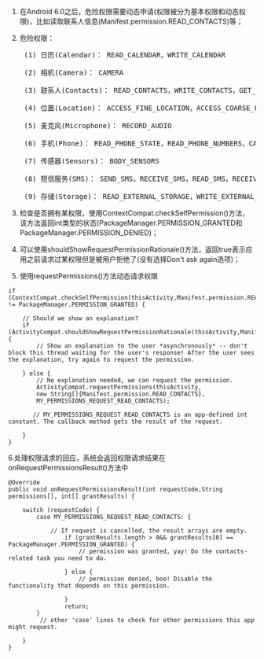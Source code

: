 1. 在Android 6.0之后，危险权限需要动态申请(权限被分为基本权限和动态权限)，比如读取联系人信息(Manifest.permission.READ_CONTACTS)等；

2. 危险权限：

   <pre>
    (1) 日历(Calendar)： READ_CALENDAR，WRITE_CALENDAR

    (2) 相机(Camera)： CAMERA

    (3) 联系人(Contacts)： READ_CONTACTS，WRITE_CONTACTS，GET_ACCOUNTS

    (4) 位置(Location)： ACCESS_FINE_LOCATION，ACCESS_COARSE_LOCATION

    (5) 麦克风(Microphone)： RECORD_AUDIO

    (6) 手机(Phone)： READ_PHONE_STATE，READ_PHONE_NUMBERS，CALL_PHONE，ANSWER_PHONE_CALLS (must request at runtime)，READ_CALL_LOG，WRITE_CALL_LOG，ADD_VOICEMAIL，USE_SIP，PROCESS_OUTGOING_CALLS

    (7) 传感器(Sensors)： BODY_SENSORS

    (8) 短信服务(SMS)： SEND_SMS，RECEIVE_SMS，READ_SMS，RECEIVE_WAP_PUSH，RECEIVE_MMS

    (9) 存储(Storage)： READ_EXTERNAL_STORAGE，WRITE_EXTERNAL_STORAGE
   </pre>

3. 检查是否拥有某权限，使用ContextCompat.checkSelfPermission()方法，该方法返回int类型的状态(PackageManager.PERMISSION_GRANTED和PackageManager.PERMISSION_DENIED)；

4. 可以使用shouldShowRequestPermissionRationale()方法，返回true表示应用之前请求过某权限但是被用户拒绝了(没有选择Don't ask again选项)；

5. 使用requestPermissions()方法动态请求权限

```
if (ContextCompat.checkSelfPermission(thisActivity,Manifest.permission.READ_CONTACTS) != PackageManager.PERMISSION_GRANTED) {

    // Should we show an explanation?
    if (ActivityCompat.shouldShowRequestPermissionRationale(thisActivity,Manifest.permission.READ_CONTACTS)) {
        // Show an explanation to the user *asynchronously* -- don't block this thread waiting for the user's response! After the user sees the explanation, try again to request the permission.

    } else {
        // No explanation needed, we can request the permission.
        ActivityCompat.requestPermissions(thisActivity,
        new String[]{Manifest.permission.READ_CONTACTS},
        MY_PERMISSIONS_REQUEST_READ_CONTACTS);

       // MY_PERMISSIONS_REQUEST_READ_CONTACTS is an app-defined int constant. The callback method gets the result of the request.

    }
}
```

6.处理权限请求的回应，系统会返回权限请求结果在onRequestPermissionsResult()方法中
```
@Override
public void onRequestPermissionsResult(int requestCode,String permissions[], int[] grantResults) {

    switch (requestCode) {
        case MY_PERMISSIONS_REQUEST_READ_CONTACTS: {

            // If request is cancelled, the result arrays are empty.
                if (grantResults.length > 0&& grantResults[0] == PackageManager.PERMISSION_GRANTED) {
                    // permission was granted, yay! Do the contacts-related task you need to do.

                } else {
                    // permission denied, boo! Disable the functionality that depends on this permission.

                }
                return;
        }
         // other 'case' lines to check for other permissions this app might request.

    }
}
```
